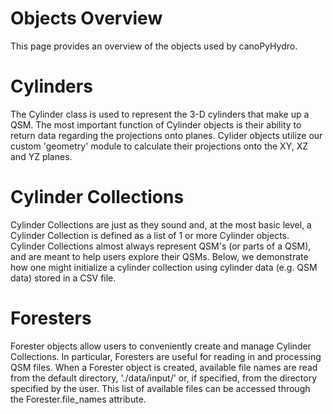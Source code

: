 # Objects Overview
This page provides an overview of the objects used by canoPyHydro. 

# Cylinders
The Cylinder class is used to represent the 3-D cylinders that make up a QSM. The most important function of Cylinder objects is their ability to return data regarding the projections onto planes. Cylider objects utilize our custom 'geometry' module to calculate their projections onto the XY, XZ and YZ planes. 

# Cylinder Collections 
Cylinder Collections are just as they sound and, at the most basic level, a Cylinder Collection is defined as a list of 1 or more Cylinder objects. Cylinder Collections almost always represent QSM's (or parts of a QSM), and are meant to help users explore their QSMs. Below, we demonstrate how one might initialize a cylinder collection using cylinder data (e.g. QSM data) stored in a CSV file.

# Foresters
Forester objects allow users to conveniently create and manage Cylinder Collections. In particular, Foresters are useful for reading in and processing QSM files. When a Forester object is created, available file names are read from the default directory, './data/input/' or, if specified, from the directory specified by the user. This list of available files can be accessed through the Forester.file_names attribute.
